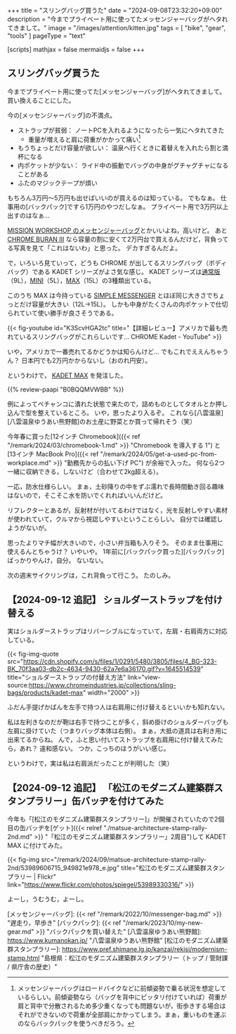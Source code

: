 +++
title = "スリングバッグ買うた"
date =  "2024-09-08T23:32:20+09:00"
description = "今までプライベート用に使ってたメッセンジャーバッグがヘタれてきまして。"
image = "/images/attention/kitten.jpg"
tags = [ "bike", "gear", "tools" ]
pageType = "text"

[scripts]
  mathjax = false
  mermaidjs = false
+++

## スリングバッグ買うた

今までプライベート用に使ってた[メッセンジャーバッグ]がヘタれてきまして。
買い換えることにした。

今の[メッセンジャーバッグ]の不満点。

- ストラップが貧弱： ノートPCを入れるようになったら一気にヘタれてきた
  - 重量が増えると肩に荷重がかかって痛い[^mb1]
- もうちょっとだけ容量が欲しい： 温泉へ行くときに着替えを入れたら割と満杯になる
- 内ポケットが少ない： ライド中の振動でバッグの中身がグチャグチャになることがある
- ふたのマジックテープが煩い

[^mb1]: メッセンジャーバッグはロードバイクなどに前傾姿勢で乗る状況を想定しているらしい。前傾姿勢なら（バッグを背中にピッタリ付けていれば）荷重が肩と背中で分散されるため多少重くなっても問題ないが，街歩きする場合はそれができないので荷重が全部肩にかかってしまう。まぁ，重いものを運ぶのならバックパックを使うべきだろう。

もちろん3万円〜5万円も出せばいいのが買えるのは知っている。
でもなぁ。
仕事用の[バックパック]ですら1万円のやつだしなぁ。
プライベート用で3万円以上出すのはなぁ...

[MISSION WORKSHOP のメッセンジャーバッグ](http://missionworkshop.shop-pro.jp/?mode=cate&cbid=1158103&csid=0 "メッセンジャーバッグ - ミッションワークショップ(MISSION WORKSHOP)メッセンジャーバック専門店　メッセンジャーバッグの紹介ページです。")とかいいよね，高いけど。
あと [CHROME BURAN III](https://www.chromeindustries.jp/collections/messenger-bags/products/buran-3 "BURAN 3 | クローム・インダストリーズジャパン 公式オンラインストア") なら容量の割に安くて2万円台で買えるんだけど，背負ってる写真を見て「これはないわ」と思った。
デカすぎるんだよ。

で，いろいろ見ていって，どうも CHROME が出してるスリングバッグ（ボディバッグ）である KADET シリーズがよさ気な感じ。
KADET シリーズは[通常版](https://www.chromeindustries.jp/collections/sling-bags/products/kadet)（9L），[MINI](https://www.chromeindustries.jp/collections/sling-bags/products/mini-kadet)（5L），[MAX](https://www.chromeindustries.jp/collections/sling-bags/products/kadet-max)（15L）の3種類出ている。

このうち MAX は今持っている [SIMPLE MESSENGER](https://www.amazon.co.jp/dp/B08P54PQDB?tag=baldandersinf-22&linkCode=ogi&th=1&psc=1 "Amazon.co.jp: [クローム] メッセンジャーバッグ SIMPLE MESSENGER/シンプル メッセンジャー BLACK (現行モデル) 12L 防水 メンズ ブラック : ファッション") とほぼ同じ大きさでちょっとだけ容量が大きい（12L→15L）。
しかも中身がたくさんの内ポケットで仕切られていて使い勝手が良さそうである。

{{< fig-youtube id="K3ScvHGA2tc" title="【詳細レビュー】アメリカで最も売れているスリングバッグがこれらしいです… CHROME Kadet - YouTube" >}}

いや，アメリカで一番売れてるかどうかは知らんけど... でもこれでええんちゃうん？ 日本円でも2万円かからないし（おのれ円安）。

というわけで， [KADET MAX](https://www.amazon.co.jp/dp/B0BQQMVWBB?tag=baldandersinf-22&linkCode=ogi&th=1&psc=1) を発注した。

{{% review-paapi "B0BQQMVWBB" %}} <!-- ボディバッグ スリングバッグ CHROME KADET MAX -->

例によってペチャンコに潰れた状態で来たので，詰めものとしてタオルとか押し込んで型を整えているところ。
いや，思ったより入るぞ。
これなら[八雲温泉][八雲温泉ゆうあい熊野館]のお土産に野菜とか買って帰れそう（笑）

今年春に買った[12インチ Chromebook]({{< ref "/remark/2024/03/chromebook-1.md" >}} "Chromebook を導入する 1") と[13インチ MacBook Pro]({{< ref "/remark/2024/05/get-a-used-pc-from-workplace.md" >}} "勤務先からの払い下げ PC") が余裕で入った。
何なら2つ一緒に収納できる，しないけど（合わせて2kg超える）。

一応，防水仕様らしい。
まぁ，土砂降りの中をずぶ濡れで長時間動き回る趣味はないので，そこそこ水を防いでくれればいいんだけど。

リフレクターとあるが，反射材が付いてるわけではなく，光を反射しやすい素材が使われていて，クルマから視認しやすいということらしい。
自分では確認しようがないが。

思ったよりマチ幅が大きいので，小さい弁当箱も入りそう。
そのまま仕事用に使えるんとちゃうけ？ いやいや。
1年前に[バックパック買った][バックパック]ばっかりやんけ，自分。
ないない。

次の週末サイクリングは，これ背負って行こう。
たのしみ。

## 【2024-09-12 追記】 ショルダーストラップを付け替える

実はショルダーストラップはリバーシブルになっていて，左肩・右肩両方に対応している。

{{< fig-img-quote src="https://cdn.shopify.com/s/files/1/0291/5480/3805/files/4_BG-323-BK_70f3aa03-db2c-4634-9430-62a7e6a36170.gif?v=1645514539" title="ショルダーストラップの付替え方法" link="view-source:https://www.chromeindustries.jp/collections/sling-bags/products/kadet-max" width="2000" >}}

ふだん手提げかばんを左手で持つ人は右肩用に付け替えるといいかも知れない。

私は左利きなのだが鞄は右手で持つことが多く，斜め掛けのショルダーバッグも左肩に掛けていた（つまりバッグ本体は右側）。
まぁ，大抵の道具は右利き用に出来てるからね。
んで，ふと思い付いてストラップを右肩用に付け替えてみたら，あれ？ 違和感ない。
つか，こっちのほうがいい感じ。

というわけで，実は私は右肩派だったことが判明した（笑）

## 【2024-09-12 追記】 「松江のモダニズム建築群スタンプラリー」缶バッヂを付けてみた

今年も「[松江のモダニズム建築群スタンプラリー]」が開催されていたので2個目の缶バッヂを[ゲット]({{< relref "./matsue-architecture-stamp-rally-2nd.md" >}} "「松江のモダニズム建築群スタンプラリー」2周目")して KADET MAX に付けてみた。

{{< fig-img src="/remark/2024/09/matsue-architecture-stamp-rally-2nd/53989606715_949821e978_e.jpg" title="松江のモダニズム建築群スタンプラリー | Flickr" link="https://www.flickr.com/photos/spiegel/53989330316/" >}}

よーし，うむうむ，よーし。

[メッセンジャーバッグ]: {{< ref "/remark/2022/10/messenger-bag.md" >}} "遅走り，早歩き"
[バックパック]: {{< ref "/remark/2023/10/my-new-gear.md" >}} "バックパックを買い替えた"
[八雲温泉ゆうあい熊野館]: https://www.kumanokan.jp/ "八雲温泉ゆうあい熊野館"
[松江のモダニズム建築群スタンプラリー]: https://www.pref.shimane.lg.jp/kanzai/rekisi/modernism-stamp.html "島根県：松江のモダニズム建築群スタンプラリー（トップ / 管財課 / 県庁舎の歴史）"

